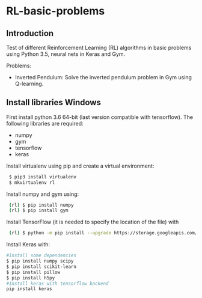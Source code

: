 # RL-basic-problems

## Introduction
Test of different Reinforcement Learning (RL) algorithms in basic problems
using Python 3.5, neural nets in Keras and Gym.

Problems:
  * Inverted Pendulum: Solve the inverted pendulum problem in Gym using Q-learning.


## Install libraries Windows

First install python 3.6 64-bit (last version compatible with tensorflow). The following  libraries are required:
  * numpy
  * gym
  * tensorflow
  * keras

Install virtualenv using pip and create a virtual environment:
```bash
 $ pip3 install virtualenv
 $ mkvirtualenv rl
```

Install numpy and gym using:
```bash
 (rl) $ pip install numpy
 (rl) $ pip install gym
```

Install TensorFlow (it is needed to specify the location of the file) with
```bash
 (rl) $ python -m pip install --upgrade https://storage.googleapis.com/tensorflow/windows/cpu/tensorflow-1.11.0-cp36-cp36m-win_amd64.whl
```

Install Keras with:
```bash
#Install some dependencies
$ pip install numpy scipy
$ pip install scikit-learn
$ pip install pillow
$ pip install h5py
#Install keras with tensorflow backend
pip install keras
```
